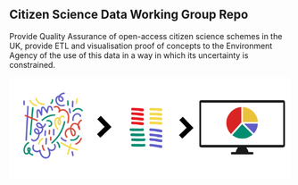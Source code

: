 ## Citizen Science Data Working Group Repo

Provide Quality Assurance of open-access citizen science schemes in the UK, provide ETL and visualisation proof of concepts to the Environment Agency of the use of this data in a way in which its uncertainty is constrained.

![ETL](ETL.png "Example ETL pipeline")
